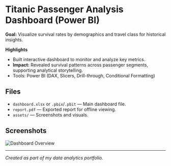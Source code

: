 # Titanic Passenger Analysis Dashboard (Power BI)

**Goal:** Visualize survival rates by demographics and travel class for historical insights.

**Highlights**
- Built interactive dashboard to monitor and analyze key metrics.
- **Impact:** Revealed survival patterns across passenger segments, supporting analytical storytelling.
- Tools: Power BI (DAX, Slicers, Drill-through, Conditional Formatting)

## Files
- `dashboard.xlsx` or `.pbix`/`.pbit` — Main dashboard file.
- `report.pdf` — Exported report for offline viewing.
- `assets/` — Screenshots and visuals.

## Screenshots
![Dashboard Overview](assets/overview.png)

---
*Created as part of my data analytics portfolio.*
